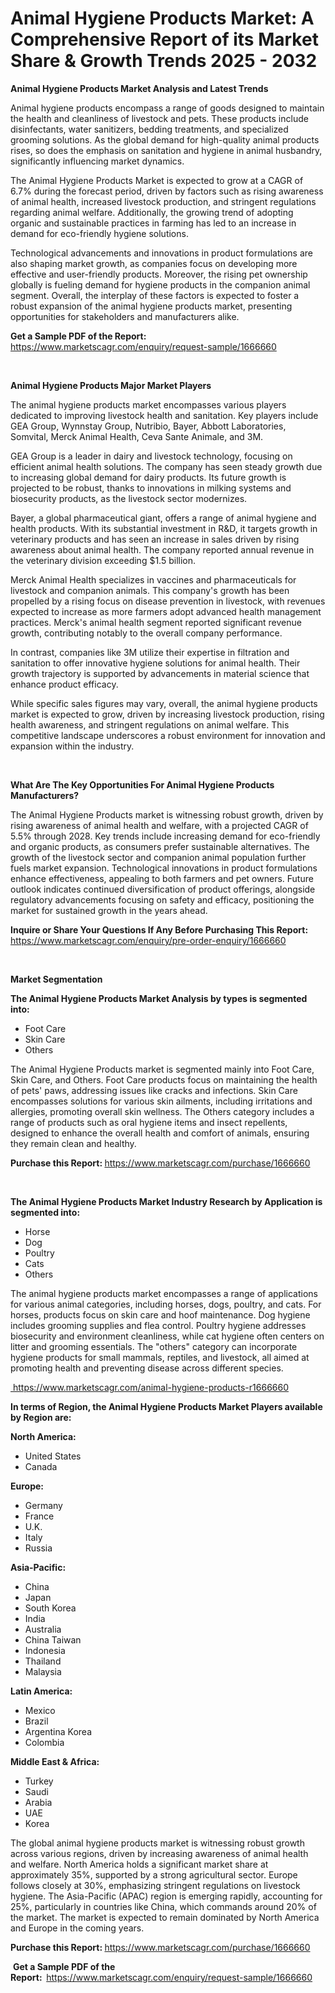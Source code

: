 <p><h1>Animal Hygiene Products Market: A Comprehensive Report of its Market Share & Growth Trends 2025 - 2032</h1></p><p><strong>Animal Hygiene Products Market Analysis and Latest Trends</strong></p>
<p><p>Animal hygiene products encompass a range of goods designed to maintain the health and cleanliness of livestock and pets. These products include disinfectants, water sanitizers, bedding treatments, and specialized grooming solutions. As the global demand for high-quality animal products rises, so does the emphasis on sanitation and hygiene in animal husbandry, significantly influencing market dynamics.</p><p>The Animal Hygiene Products Market is expected to grow at a CAGR of 6.7% during the forecast period, driven by factors such as rising awareness of animal health, increased livestock production, and stringent regulations regarding animal welfare. Additionally, the growing trend of adopting organic and sustainable practices in farming has led to an increase in demand for eco-friendly hygiene solutions. </p><p>Technological advancements and innovations in product formulations are also shaping market growth, as companies focus on developing more effective and user-friendly products. Moreover, the rising pet ownership globally is fueling demand for hygiene products in the companion animal segment. Overall, the interplay of these factors is expected to foster a robust expansion of the animal hygiene products market, presenting opportunities for stakeholders and manufacturers alike.</p></p>
<p><strong>Get a Sample PDF of the Report:&nbsp;</strong> <a href="https://www.marketscagr.com/enquiry/request-sample/1666660?utm_campaign=3383&utm_medium=2&utm_source=Github&utm_content=ia&utm_term=16042025&utm_id=animal-hygiene-products">https://www.marketscagr.com/enquiry/request-sample/1666660</a></p>
<p>&nbsp;</p>
<p><strong>Animal Hygiene Products Major Market Players</strong></p>
<p><p>The animal hygiene products market encompasses various players dedicated to improving livestock health and sanitation. Key players include GEA Group, Wynnstay Group, Nutribio, Bayer, Abbott Laboratories, Somvital, Merck Animal Health, Ceva Sante Animale, and 3M. </p><p>GEA Group is a leader in dairy and livestock technology, focusing on efficient animal health solutions. The company has seen steady growth due to increasing global demand for dairy products. Its future growth is projected to be robust, thanks to innovations in milking systems and biosecurity products, as the livestock sector modernizes.</p><p>Bayer, a global pharmaceutical giant, offers a range of animal hygiene and health products. With its substantial investment in R&D, it targets growth in veterinary products and has seen an increase in sales driven by rising awareness about animal health. The company reported annual revenue in the veterinary division exceeding $1.5 billion.</p><p>Merck Animal Health specializes in vaccines and pharmaceuticals for livestock and companion animals. This company's growth has been propelled by a rising focus on disease prevention in livestock, with revenues expected to increase as more farmers adopt advanced health management practices. Merck's animal health segment reported significant revenue growth, contributing notably to the overall company performance.</p><p>In contrast, companies like 3M utilize their expertise in filtration and sanitation to offer innovative hygiene solutions for animal health. Their growth trajectory is supported by advancements in material science that enhance product efficacy.</p><p>While specific sales figures may vary, overall, the animal hygiene products market is expected to grow, driven by increasing livestock production, rising health awareness, and stringent regulations on animal welfare. This competitive landscape underscores a robust environment for innovation and expansion within the industry.</p></p>
<p>&nbsp;</p>
<p><strong>What Are The Key Opportunities For Animal Hygiene Products Manufacturers?</strong></p>
<p><p>The Animal Hygiene Products market is witnessing robust growth, driven by rising awareness of animal health and welfare, with a projected CAGR of 5.5% through 2028. Key trends include increasing demand for eco-friendly and organic products, as consumers prefer sustainable alternatives. The growth of the livestock sector and companion animal population further fuels market expansion. Technological innovations in product formulations enhance effectiveness, appealing to both farmers and pet owners. Future outlook indicates continued diversification of product offerings, alongside regulatory advancements focusing on safety and efficacy, positioning the market for sustained growth in the years ahead.</p></p>
<p><strong>Inquire or Share Your Questions If Any Before Purchasing This Report:</strong> <a href="https://www.marketscagr.com/enquiry/pre-order-enquiry/1666660?utm_campaign=3383&utm_medium=2&utm_source=Github&utm_content=ia&utm_term=16042025&utm_id=animal-hygiene-products">https://www.marketscagr.com/enquiry/pre-order-enquiry/1666660</a></p>
<p>&nbsp;</p>
<p><strong>Market Segmentation</strong></p>
<p><strong>The Animal Hygiene Products Market Analysis by types is segmented into:</strong></p>
<p><ul><li>Foot Care</li><li>Skin Care</li><li>Others</li></ul></p>
<p><p>The Animal Hygiene Products market is segmented mainly into Foot Care, Skin Care, and Others. Foot Care products focus on maintaining the health of pets' paws, addressing issues like cracks and infections. Skin Care encompasses solutions for various skin ailments, including irritations and allergies, promoting overall skin wellness. The Others category includes a range of products such as oral hygiene items and insect repellents, designed to enhance the overall health and comfort of animals, ensuring they remain clean and healthy.</p></p>
<p><strong>Purchase this Report:&nbsp;</strong><a href="https://www.marketscagr.com/purchase/1666660?utm_campaign=3383&utm_medium=2&utm_source=Github&utm_content=ia&utm_term=16042025&utm_id=animal-hygiene-products">https://www.marketscagr.com/purchase/1666660</a></p>
<p>&nbsp;</p>
<p><strong>The Animal Hygiene Products Market Industry Research by Application is segmented into:</strong></p>
<p><ul><li>Horse</li><li>Dog</li><li>Poultry</li><li>Cats</li><li>Others</li></ul></p>
<p><p>The animal hygiene products market encompasses a range of applications for various animal categories, including horses, dogs, poultry, and cats. For horses, products focus on skin care and hoof maintenance. Dog hygiene includes grooming supplies and flea control. Poultry hygiene addresses biosecurity and environment cleanliness, while cat hygiene often centers on litter and grooming essentials. The "others" category can incorporate hygiene products for small mammals, reptiles, and livestock, all aimed at promoting health and preventing disease across different species.</p></p>
<p><a href="https://www.marketscagr.com/animal-hygiene-products-r1666660?utm_campaign=3383&utm_medium=2&utm_source=Github&utm_content=ia&utm_term=16042025&utm_id=animal-hygiene-products">&nbsp;https://www.marketscagr.com/animal-hygiene-products-r1666660</a></p>
<p><strong>In terms of Region, the Animal Hygiene Products Market Players available by Region are:</strong></p>
<p>
    <p> <strong> North America: </strong>
        <ul>
            <li>United States</li>
            <li>Canada</li>
        </ul>
        </p> 
    <p> <strong> Europe: </strong>
        <ul>
            <li>Germany</li>
            <li>France</li>
            <li>U.K.</li>
            <li>Italy</li>
            <li>Russia</li>
        </ul>
        </p> 
    <p> <strong> Asia-Pacific: </strong>
        <ul>
            <li>China</li>
            <li>Japan</li>
            <li>South Korea</li>
            <li>India</li>
            <li>Australia</li>
            <li>China Taiwan</li>
            <li>Indonesia</li>
            <li>Thailand</li>
            <li>Malaysia</li>
        </ul>
        </p> 
    <p> <strong> Latin America: </strong>
        <ul>
            <li>Mexico</li>
            <li>Brazil</li>
            <li>Argentina Korea</li>
            <li>Colombia</li>
        </ul>
        </p> 
    <p> <strong> Middle East & Africa: </strong>
        <ul>
            <li>Turkey</li>
            <li>Saudi</li>
            <li>Arabia</li>
            <li>UAE</li>
            <li>Korea</li>
        </ul>
    </p>
    </p>
<p><p>The global animal hygiene products market is witnessing robust growth across various regions, driven by increasing awareness of animal health and welfare. North America holds a significant market share at approximately 35%, supported by a strong agricultural sector. Europe follows closely at 30%, emphasizing stringent regulations on livestock hygiene. The Asia-Pacific (APAC) region is emerging rapidly, accounting for 25%, particularly in countries like China, which commands around 20% of the market. The market is expected to remain dominated by North America and Europe in the coming years.</p></p>
<p><strong>Purchase this Report: </strong><a href="https://www.marketscagr.com/purchase/1666660?utm_campaign=3383&utm_medium=2&utm_source=Github&utm_content=ia&utm_term=16042025&utm_id=animal-hygiene-products">https://www.marketscagr.com/purchase/1666660</a></p>
<p>&nbsp;<strong>Get a Sample PDF of the Report:&nbsp;&nbsp;</strong><a href="https://www.marketscagr.com/enquiry/request-sample/1666660?utm_campaign=3383&utm_medium=2&utm_source=Github&utm_content=ia&utm_term=16042025&utm_id=animal-hygiene-products">https://www.marketscagr.com/enquiry/request-sample/1666660</a></p>
<p><strong></strong></p>
<p><p></p><p></p><p></p></p>